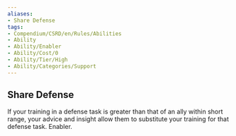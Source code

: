 ```yaml
---
aliases:
- Share Defense
tags:
- Compendium/CSRD/en/Rules/Abilities
- Ability
- Ability/Enabler
- Ability/Cost/0
- Ability/Tier/High
- Ability/Categories/Support
---
```


  
## Share Defense  
If your training in a defense task is greater than that of an ally within short range, your advice and insight allow them to substitute your training for that defense task. Enabler.